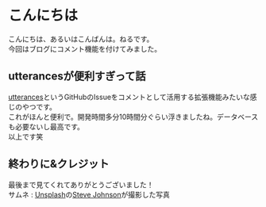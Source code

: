 # こんにちは
こんにちは、あるいはこんばんは。ねるです。<br>
今回はブログにコメント機能を付けてみました。
## utterancesが便利すぎって話
[utterances](https://utteranc.es)というGitHubのIssueをコメントとして活用する拡張機能みたいな感じのやつです。<br>
これがほんと便利で。開発時間多分10時間分ぐらい浮きましたね。データベースも必要ないし最高です。<br>
以上です笑
## 終わりに&クレジット
最後まで見てくれてありがとうございました！<br>
サムネ : <a href="https://unsplash.com/ja/%E5%86%99%E7%9C%9F/%E9%AE%AE%E3%82%84%E3%81%8B%E3%81%AA%E7%B4%AB%E8%89%B2%E3%81%AE%E5%85%89%E3%82%92%E6%8C%81%E3%81%A4%E6%8A%BD%E8%B1%A1%E7%9A%84%E3%81%AA%E6%9A%97%E3%81%84%E7%AB%8B%E6%96%B9%E4%BD%93-ZY_XOdJ6low?utm_content=creditCopyText&utm_medium=referral&utm_source=unsplash">Unsplash</a>の<a href="https://unsplash.com/ja/@steve_j?utm_content=creditCopyText&utm_medium=referral&utm_source=unsplash">Steve Johnson</a>が撮影した写真